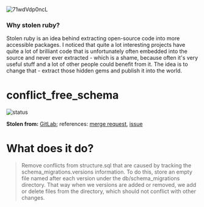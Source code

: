 ![71wdVdp0ncL](https://user-images.githubusercontent.com/1527612/111843245-1a0d8b80-8901-11eb-987a-f382d2396f8d.jpg)

### Why stolen ruby?

Stolen ruby is an idea behind extracting open-source code into more accessible packages. I noticed that quite a lot interesting projects have quite a lot of brilliant code that is unfortunately often embedded into the source and never ever extracted - which is a shame, because often it's very useful stuff and a lot of other people could benefit from it. The idea is to change that - extract those hidden gems and publish it into the world.

# conflict_free_schema

![status](https://github.com/stolen-ruby/conflict_free_schema/actions/workflows/ci.yml/badge.svg)

**Stolen from:** [GitLab](https://gitlab.com); references: [merge request](https://gitlab.com/gitlab-org/gitlab/-/merge_requests/30109#65c74abf34b80b85fc4b56a98b029c7e2d884bac), [issue](https://gitlab.com/gitlab-org/gitlab/-/issues/218590)

# What does it do?

> Remove conflicts from structure.sql that are caused by tracking the schema_migrations.versions information. To do this, store an empty file named after each version under the db/schema_migrations directory. That way when we versions are added or removed, we add or delete files from the directory, which should not conflict with other changes.
